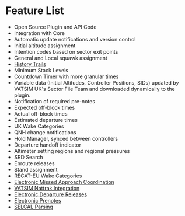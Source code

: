 # Feature List

- Open Source Plugin and API Code
- Integration with Core
- Automatic update notifications and version control
- Initial altitude assignment
- Intention codes based on sector exit points
- General and Local squawk assignment
- [History Trails](HistoryTrails.md)
- Minimum Stack Levels
- Countdown Timer with more granular times
- Variable data (Initial Altitudes, Controller Positions, SIDs) updated by VATSIM UK's Sector File Team and downloaded
dynamically to the plugin.
- Notification of required pre-notes
- Expected off-block times
- Actual off-block times
- Estimated departure times
- UK Wake Categories
- QNH change notifications
- Hold Manager, synced between controllers
- Departure handoff indicator
- Altimeter setting regions and regional pressures
- SRD Search
- Enroute releases
- Stand assignment
- RECAT-EU Wake Categories
- [Electronic Missed Approach Coordination](MissedApproaches.md)
- [VATSIM Nattrak Integration](Nattrak.md)
- [Electronic Departure Releases](DepartureReleases.md)
- [Electronic Prenotes](PrenoteMessages.md)
- [SELCAL Parsing](Selcal.md)
